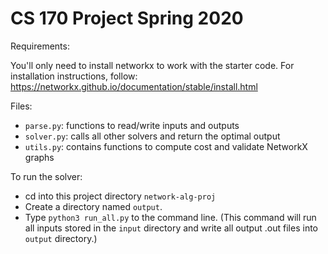 # CS 170 Project Spring 2020

Requirements:

You'll only need to install networkx to work with the starter code. For installation instructions, follow: https://networkx.github.io/documentation/stable/install.html

Files:
- `parse.py`: functions to read/write inputs and outputs
- `solver.py`: calls all other solvers and return the optimal output
- `utils.py`: contains functions to compute cost and validate NetworkX graphs

To run the solver:
- cd into this project directory `network-alg-proj`
- Create a directory named `output`.
- Type `python3 run_all.py` to the command line. (This command will run all inputs stored in the `input` directory and write all output .out files into `output` directory.)
